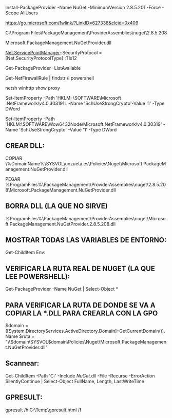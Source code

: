 Install-PackageProvider -Name NuGet -MinimumVersion 2.8.5.201 -Force -Scope AllUsers

https://go.microsoft.com/fwlink/?LinkID=627338&clcid=0x409

C:\Program Files\PackageManagement\ProviderAssemblies\nuget\2.8.5.208

Microsoft.PackageManagement.NuGetProvider.dll



[Net.ServicePointManager]::SecurityProtocol = [Net.SecurityProtocolType]::Tls12


Get-PackageProvider -ListAvailable


[Net.ServicePointManager]::SecurityProtocol

Get-NetFirewallRule | findstr /i powershell

netsh winhttp show proxy


Set-ItemProperty -Path 'HKLM: \SOFTWARE\Microsoft \.NetFramework\v4.0.303191L -Name 'SchUseStrongCrypto'-Value '1' -Type DWord

Set-ItemProperty -Path 'HKLM:\SOFTWARE\Wow6432Node\Microsoft\.NetFramework\v4.0.30319' -Name 'SchUseStrongCrypto' -Value '1' -Type DWord



CREAR DLL:
----------
COPIAR
\\%DomainName%\SYSVOL\unzueta.es\Policies\Nuget\Microsoft.PackageManagement.NuGetProvider.dll

PEGAR
%ProgramFiles%\PackageManagement\ProviderAssemblies\nuget\2.8.5.208\Microsoft.PackageManagement.NuGetProvider.dll

BORRA DLL (LA QUE NO SIRVE)
---------------------------
%ProgramFiles%\PackageManagement\ProviderAssemblies\nuget\Microsoft.PackageManagement.NuGetProvider.2.8.5.208.dll



MOSTRAR TODAS LAS VARIABLES DE ENTORNO:
--------------------------------------
Get-ChildItem Env:


VERIFICAR LA RUTA REAL DE NUGET (LA QUE LEE POWERSHELL):
-------------------------------------------------------
Get-PackageProvider -Name NuGet | Select-Object *


PARA VERIFICAR LA RUTA DE DONDE SE VA A COPIAR LA *.DLL PARA CREARLA CON LA GPO
--------------------------------------------------------------------------------
$domain = ([System.DirectoryServices.ActiveDirectory.Domain]::GetCurrentDomain()).Name
$ruta = "\\$domain\SYSVOL\$domain\Policies\Nuget\Microsoft.PackageManagement.NuGetProvider.dll"

Scannear:
--------
Get-ChildItem -Path 'C:\' -Include *NuGet*.dll -File -Recurse -ErrorAction SilentlyContinue |
    Select-Object FullName, Length, LastWriteTime

GPRESULT:
--------
gpresult /h C:\Temp\gpresult.html /f



